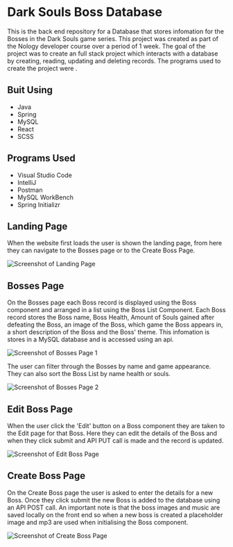 # Dark Souls Boss Database

This is the back end repository for a Database that stores infomation for the Bosses in the Dark Souls game series. This project was created as part of the Nology developer course over a period of 1 week. The goal of the project was to create an full stack project which interacts with a database by creating, reading, updating and deleting records. The programs used to create the project were .

## Buit Using
- Java
- Spring
- MySQL
- React
- SCSS

## Programs Used
- Visual Studio Code
- IntelliJ
- Postman
- MySQL WorkBench
- Spring Initializr

## Landing Page

When the website first loads the user is shown the landing page, from here they can navigate to the Bosses page or to the Create Boss Page.

![Screenshot of Landing Page](https://raw.githubusercontent.com/LewisLovett/dark-souls-database-front-end/main/src/assets/images/readme_images/landing_page.png)

## Bosses Page

On the Bosses page each Boss record is displayed using the Boss component and arranged in a list using the Boss List Component. Each Boss record stores the Boss name, Boss Health, Amount of Souls gained after defeating the Boss, an image of the Boss, which game the Boss appears in, a short description of the Boss and the Boss' theme. This infomation is stores in a MySQL database and is accessed using an api.

![Screenshot of Bosses Page 1](https://raw.githubusercontent.com/LewisLovett/dark-souls-database-front-end/main/src/assets/images/readme_images/bosses_page.png)

The user can filter through the Bosses by name and game appearance. They can also sort the Boss List by name health or souls.

![Screenshot of Bosses Page 2](https://raw.githubusercontent.com/LewisLovett/dark-souls-database-front-end/main/src/assets/images/readme_images/bosses_filtered_page.png)

## Edit Boss Page

When the user click the 'Edit' button on a Boss component they are taken to the Edit page for that Boss. Here they can edit the details of the Boss and when they click submit and API PUT call is made and the record is updated.

![Screenshot of Edit Boss Page](https://raw.githubusercontent.com/LewisLovett/dark-souls-database-front-end/main/src/assets/images/readme_images/edit_page.png)

## Create Boss Page

On the Create Boss page the user is asked to enter the details for a new Boss. Once they click submit the new Boss is added to the database using an API POST call. An important note is that the boss images and music are saved locally on the front end so when a new boss is created a placeholder image and mp3 are used when initialising the Boss component.

![Screenshot of Create Boss Page](https://raw.githubusercontent.com/LewisLovett/dark-souls-database-front-end/main/src/assets/images/readme_images/create_page.png)
